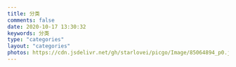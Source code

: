 ```yaml
---
title: 分类
comments: false
date: 2020-10-17 13:30:32
keywords: 分类
type: "categories"
layout: "categories"
photos: https://cdn.jsdelivr.net/gh/starlovei/picgo/Image/85064894_p0.jpg
---
```

